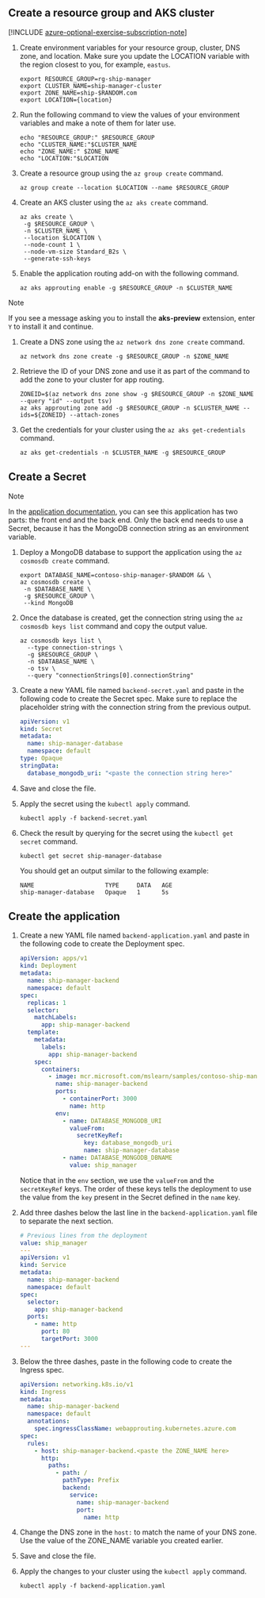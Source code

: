<!--

As we mentioned in the ["Before We Start"](/learn/modules/aks-secrets-configure-app/1-introduction) exercise, we'll assume an AKS cluster has already been created. So, you'll create the needed resources to support the application's backend.

## Activate the Azure sandbox

>[!NOTE]
> The Learn sandbox system that enables you to complete these modules without using your own subscription is currently down for maintenance. This module can still be completed using a subscription you own, but please be aware that the steps might skip some instructions necessary for you to deploy, such as logging into your subscription or cleaning up the deployment at the end of the module. Let's go!

1. Start by **activating the Azure sandbox.**

1. When the sandbox is activated, sign in to the [Azure portal for sandbox](https://portal.azure.com/learn.docs.microsoft.com?azure-portal=true) using the same account you used to activate the sandbox.

-->

## Create a resource group and AKS cluster

[!INCLUDE [azure-optional-exercise-subscription-note](../../../includes/azure-optional-exercise-subscription-note.md)]

1. Create environment variables for your resource group, cluster, DNS zone, and location. Make sure you update the LOCATION variable with the region closest to you, for example, `eastus`.

    ```azurecli-interactive
    export RESOURCE_GROUP=rg-ship-manager
    export CLUSTER_NAME=ship-manager-cluster
    export ZONE_NAME=ship-$RANDOM.com
    export LOCATION={location}
    ```

1. Run the following command to view the values of your environment variables and make a note of them for later use.

    ```azurecli-interactive
    echo "RESOURCE_GROUP:" $RESOURCE_GROUP
    echo "CLUSTER_NAME:"$CLUSTER_NAME
    echo "ZONE_NAME:" $ZONE_NAME
    echo "LOCATION:"$LOCATION
    ```

1. Create a resource group using the `az group create` command.

    ```azurecli-interactive
    az group create --location $LOCATION --name $RESOURCE_GROUP
    ```

1. Create an AKS cluster using the `az aks create` command.

    ```azurecli-interactive
    az aks create \
     -g $RESOURCE_GROUP \
     -n $CLUSTER_NAME \
     --location $LOCATION \
     --node-count 1 \
     --node-vm-size Standard_B2s \
     --generate-ssh-keys
    ```

1. Enable the application routing add-on with the following command.

   ```azurecli-interactive
   az aks approuting enable -g $RESOURCE_GROUP -n $CLUSTER_NAME
   ```

> [!NOTE]
> If you see a message asking you to install the **aks-preview** extension, enter `Y` to install it and continue.

1. Create a DNS zone using the `az network dns zone create` command.

   ```azurecli-interactive
   az network dns zone create -g $RESOURCE_GROUP -n $ZONE_NAME
   ```

1. Retrieve the ID of your DNS zone and use it as part of the command to add the zone to your cluster for app routing.

   ```azurecli-interactive
   ZONEID=$(az network dns zone show -g $RESOURCE_GROUP -n $ZONE_NAME --query "id" --output tsv)
   az aks approuting zone add -g $RESOURCE_GROUP -n $CLUSTER_NAME --ids=${ZONEID} --attach-zones
   ```

1. Get the credentials for your cluster using the `az aks get-credentials` command.

    ```azurecli-interactive
    az aks get-credentials -n $CLUSTER_NAME -g $RESOURCE_GROUP
    ```

## Create a Secret

> [!NOTE]
> In the [application documentation](https://github.com/Azure-Samples/aks-contoso-ships-sample/tree/main/kubernetes), you can see this application has two parts: the front end and the back end. Only the back end needs to use a Secret, because it has the MongoDB connection string as an environment variable.

1. Deploy a MongoDB database to support the application using the `az cosmosdb create` command.

    ```azurecli-interactive
    export DATABASE_NAME=contoso-ship-manager-$RANDOM && \
    az cosmosdb create \
     -n $DATABASE_NAME \
     -g $RESOURCE_GROUP \
     --kind MongoDB
    ```

1. Once the database is created, get the connection string using the `az cosmosdb keys list` command and copy the output value.

    ```azurecli-interactive
    az cosmosdb keys list \
      --type connection-strings \
      -g $RESOURCE_GROUP \
      -n $DATABASE_NAME \
      -o tsv \
      --query "connectionStrings[0].connectionString"
    ```

1. Create a new YAML file named `backend-secret.yaml` and paste in the following code to create the Secret spec. Make sure to replace the placeholder string with the connection string from the previous output.

    ```yaml
    apiVersion: v1
    kind: Secret
    metadata:
      name: ship-manager-database
      namespace: default
    type: Opaque
    stringData:
      database_mongodb_uri: "<paste the connection string here>"
    ```

1. Save and close the file.

1. Apply the secret using the `kubectl apply` command.

    ```azurecli-interactive
    kubectl apply -f backend-secret.yaml
    ```

1. Check the result by querying for the secret using the `kubectl get secret` command.

    ```azurecli-interactive
    kubectl get secret ship-manager-database
    ```

    You should get an output similar to the following example:

    ```output
    NAME                    TYPE     DATA   AGE
    ship-manager-database   Opaque   1      5s
    ```

## Create the application

1. Create a new YAML file named `backend-application.yaml` and paste in the following code to create the Deployment spec.
  
    ```yaml
    apiVersion: apps/v1
    kind: Deployment
    metadata:
      name: ship-manager-backend
      namespace: default
    spec:
      replicas: 1
      selector:
        matchLabels:
          app: ship-manager-backend
      template:
        metadata:
          labels:
            app: ship-manager-backend
        spec:
          containers:
            - image: mcr.microsoft.com/mslearn/samples/contoso-ship-manager:backend
              name: ship-manager-backend
              ports:
                - containerPort: 3000
                  name: http
              env:
                - name: DATABASE_MONGODB_URI
                  valueFrom:
                    secretKeyRef:
                      key: database_mongodb_uri
                      name: ship-manager-database
                - name: DATABASE_MONGODB_DBNAME
                  value: ship_manager
    ```

    Notice that in the `env` section, we use the `valueFrom` and the `secretKeyRef` keys. The order of these keys tells the deployment to use the value from the `key` present in the Secret defined in the `name` key.

1. Add three dashes below the last line in the `backend-application.yaml` file to separate the next section.

    ```yaml
    # Previous lines from the deployment
    value: ship_manager
    ---
    apiVersion: v1
    kind: Service
    metadata:
      name: ship-manager-backend
      namespace: default
    spec:
      selector:
        app: ship-manager-backend
      ports:
        - name: http
          port: 80
          targetPort: 3000
    ---
    ```

1. Below the three dashes, paste in the following code to create the Ingress spec.

    ```yaml
    apiVersion: networking.k8s.io/v1
    kind: Ingress
    metadata:
      name: ship-manager-backend
      namespace: default
      annotations:
        spec.ingressClassName: webapprouting.kubernetes.azure.com
    spec:
      rules:
        - host: ship-manager-backend.<paste the ZONE_NAME here>
          http:
            paths:
              - path: /
                pathType: Prefix
                backend:
                  service:
                    name: ship-manager-backend
                    port:
                      name: http
    ```

1. Change the DNS zone in the `host:` to match the name of your DNS zone. Use the value of the ZONE_NAME variable you created earlier.

1. Save and close the file.

1. Apply the changes to your cluster using the `kubectl apply` command.

    ```azurecli-interactive
    kubectl apply -f backend-application.yaml
    ```
